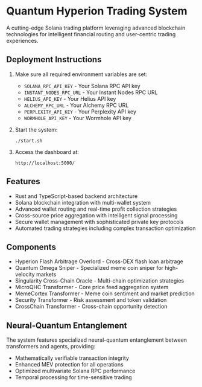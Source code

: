 # Quantum Hyperion Trading System

A cutting-edge Solana trading platform leveraging advanced blockchain technologies for intelligent financial routing and user-centric trading experiences.

## Deployment Instructions

1. Make sure all required environment variables are set:
   - `SOLANA_RPC_API_KEY` - Your Solana RPC API key
   - `INSTANT_NODES_RPC_URL` - Your Instant Nodes RPC URL
   - `HELIUS_API_KEY` - Your Helius API key
   - `ALCHEMY_RPC_URL` - Your Alchemy RPC URL
   - `PERPLEXITY_API_KEY` - Your Perplexity API key
   - `WORMHOLE_API_KEY` - Your Wormhole API key

2. Start the system:
   ```
   ./start.sh
   ```

3. Access the dashboard at:
   ```
   http://localhost:5000/
   ```

## Features

- Rust and TypeScript-based backend architecture
- Solana blockchain integration with multi-wallet system
- Advanced wallet routing and real-time profit collection strategies
- Cross-source price aggregation with intelligent signal processing
- Secure wallet management with sophisticated private key protocols
- Automated trading strategies including complex transaction optimization

## Components

- Hyperion Flash Arbitrage Overlord - Cross-DEX flash loan arbitrage
- Quantum Omega Sniper - Specialized meme coin sniper for high-velocity markets
- Singularity Cross-Chain Oracle - Multi-chain optimization strategies
- MicroQHC Transformer - Core price feed aggregation system
- MemeCortex Transformer - Meme coin sentiment and market prediction
- Security Transformer - Risk assessment and token validation
- CrossChain Transformer - Cross-chain opportunity detection

## Neural-Quantum Entanglement

The system features specialized neural-quantum entanglement between transformers and agents, providing:
- Mathematically verifiable transaction integrity
- Enhanced MEV protection for all operations
- Optimized multivariate Solana RPC performance
- Temporal processing for time-sensitive trading